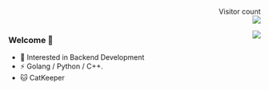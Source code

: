 <p align="right"> 
  Visitor count<br>
  <img src="https://profile-counter.glitch.me/qinguoyi/count.svg" />
</p>

<img align="right" src="https://github-readme-stats-git-masterrstaa-rickstaa.vercel.app/api?username=qinguoyi&show_icons=true&icon_color=CE1D2D&text_color=718096&bg_color=ffffff&hide_title=true" />

### Welcome 👋
- :orange_book: Interested in Backend Development
- ⚡ Golang / Python / C++.
- :cat: CatKeeper


